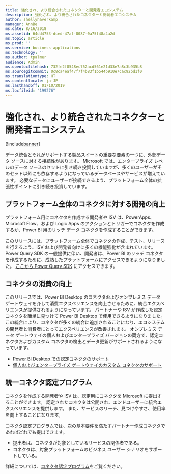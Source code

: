 ```yaml
---
title: 強化され、より統合されたコネクターと開発者エコシステム
description: 強化され、より統合されたコネクターと開発者エコシステム
author: shellyhaverkamp
manager: AnnBe
ms.date: 8/16/2018
ms.assetid: 64dd4753-dced-47af-8087-0a75f48a4a2d
ms.topic: article
ms.prod: ''
ms.service: business-applications
ms.technology: ''
ms.author: tpalmer
audience: Admin
ms.openlocfilehash: 732fe2f8548ec752acd561e21d33e7a8c3b935b8
ms.sourcegitcommit: 0c8ca4eaf47f7f4b83f1b544b910e7cac92bd1f0
ms.translationtype: HT
ms.contentlocale: ja-JP
ms.lasthandoff: 01/10/2019
ms.locfileid: "199276"
---
```

#  <a name="richer-and-more-unified-connector-and-developer-ecosystem"></a>強化され、より統合されたコネクターと開発者エコシステム


[!include[banner](../../includes/banner.md)]

データ統合とそれがサポートする製品スイートの重要な要素の一つに、外部データ ソースに対する接続性があります。 Microsoft では、エンタープライズ レベルのデータ ソースのセットに引き続き投資していますが、多くのユーザーがそのセット以外にも依存するようになっているデータベースやサービスが増えています。 必要なデータにユーザーが接続できるよう、プラットフォーム全体の拡張性ポイントに引き続き投資しています。

## <a name="improved-development-for-connectors-across-the-platform"></a>プラットフォーム全体のコネクタに対する開発の向上

プラットフォーム用にコネクタを作成する開発者や ISV は、PowerApps、Microsoft Flow、および Logic Apps のアクションとトリガーでコネクタを作成するか、Power BI 用のリッチ データ コネクタを作成することができます。

このリリースには、プラットフォーム全体でコネクタの作成、テスト、リリースを行えるよう、ISV および開発者向けに多くの機能強化が含まれています。 Power Query SDK の一般提供に伴い、開発者は、Power BI のリッチ コネクタを作成するために、成熟したプラットフォームにアクセスできるようになりました。 [ここから Power Query SDK](https://aka.ms/dataconnectors) にアクセスできます。

## <a name="improved-consumption-for-connectors"></a>コネクタの消費の向上
このリリースでは、Power BI Desktop のコネクタおよびオンプレミス データ ゲートウェイを介して消費エクスペリエンスを向上させるために、統合エクスペリエンスが提供されるようになっています。  パートナーや ISV が作成した認定コネクタを簡単に見つけて Power BI Desktop で使用できるようになりました。
この統合により、コネクタが多くの統合に追加されることになり、エコシステムの開発者と消費者にとってエクスペリエンスが改善されます。  オンプレミス データ ゲートウェイの個人およびエンタープライズ バージョンの両方で、認定コネクタおよびカスタム コネクタの検出とデータ更新がサポートされるようになっています。

-  [Power BI Desktop での認定コネクタのサポート](1-power-query.md#certified-custom-connectors-in-power-bi-desktop)
-  [個人およびエンタープライズ ゲートウェイのカスタム コネクタのサポート](5-data-gateway.md##on-premises-data-gateway-supports-custom-connectors)


## <a name="unified-connector-certification-program"></a>統一コネクタ認定プログラム
コネクタを作成する開発者や ISV は、認定用にコネクタを Microsoft に提出することができます。
認定されたコネクタは公開され、エンドユーザーに統合エクスペリエンスを提供します。
また、サービスのリーチ、見つけやすさ、使用率を向上することになります。

コネクタ認定プログラムでは、次の基本要件を満たすパートナー作成コネクタであればどれでも提出できます。

- 提出者は、コネクタが対象としているサービスの関係者である。
- コネクタは、対象プラットフォームのビジネス ユーザー シナリオをサポートしている。

詳細については、[コネクタ認定プログラム](https://aka.ms/connector-certification)をご覧ください。


